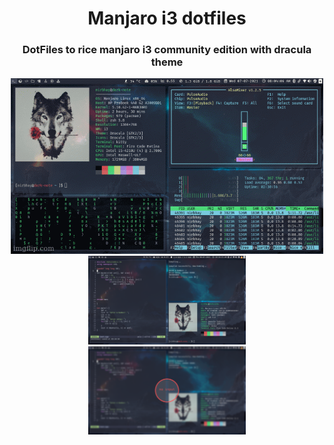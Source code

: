<div align="center">
<h1>Manjaro i3 dotfiles</h1>
<h3>DotFiles to rice manjaro i3 community edition with dracula theme</h3>
  <img src="./resources/gifs/manjaro-i3-rice.gif" /><br>
  <img width="50%" src="./resources/screenshots/6.png">
  <img width="50%" src="./resources/screenshots/7.png">
</div>
